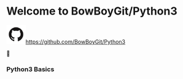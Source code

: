 # Welcome to BowBoyGit/Python3

<img src="images/GitHub-Mark.png" width=50>https://github.com/BowBoyGit/Python3


:snake:
### Python3 Basics







<!-- [GitHub](http://github.com) -->
<!-- <img src="images/pylogo.png" width=100>
![](images/pylogo.png) -->
<!-- As Grace Hopper said:
> I’ve always been more interested
> in the future than in the past. -->












